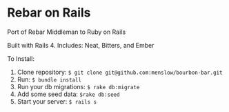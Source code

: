 Rebar on Rails
==============

Port of Rebar Middleman to Ruby on Rails

Built with Rails 4.
Includes: Neat, Bitters, and Ember

To Install:

1. Clone repository: `$ git clone git@github.com:menslow/bourbon-bar.git`
2. Run: `$ bundle install`
3. Run your db migrations: `$ rake db:migrate`
4. Add some seed data: `$rake db:seed`
5. Start your server: `$ rails s`

